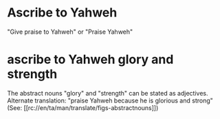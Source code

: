 # Ascribe to Yahweh

"Give praise to Yahweh" or "Praise Yahweh"

# ascribe to Yahweh glory and strength

The abstract nouns "glory" and "strength" can be stated as adjectives. Alternate translation: "praise Yahweh because he is glorious and strong" (See: [[rc://en/ta/man/translate/figs-abstractnouns]])

